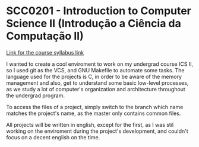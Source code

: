 # SCC0201 - Introduction to Computer Science II (Introdução a Ciência da Computação II)

[Link for the course syllabus link](https://uspdigital.usp.br/jupiterweb/obterDisciplina?sgldis=SCC0201&nomdis=)

I wanted to create a cool enviroment to work on my undergrad course ICS II,
so I used git as the VCS, and GNU Makefile to automate some tasks.
The language used for the projects is C, in order to be aware of the memory
management and also, get to understand some basic low-level processes, as we study
a lot of computer's organization and architecture throughout the undergrad program. 

To access the files of a project, simply switch to the branch which name matches
the project's name, as the master only contains common files.

All projects will be written in english, except for the first, as I
was stil working on the enviroment during the project's development,
and couldn't focus on a decent english on the time.